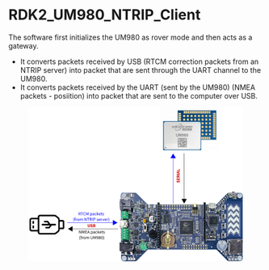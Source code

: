 # RDK2_UM980_NTRIP_Client

The software first initializes the UM980 as rover mode and then acts as a gateway. 
- It converts packets received by USB (RTCM correction packets from an NTRIP server) into packet that are sent through the UART channel to the UM980.
- It converts packets received by the UART (sent by the UM980) (NMEA packets - posiition) into packet that are sent to the computer over USB.

<figure>
    <img src="pictures/overview.png"  style="zoom:100%;" alt="Screenshot GUI">
</figure>
